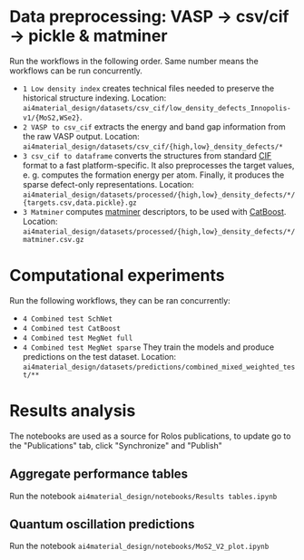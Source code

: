 # Data preprocessing: VASP -> csv/cif -> pickle & matminer
Run the workflows in the following order. Same number means the workflows can be run concurrently.
* `1 Low density index` creates technical files needed to preserve the historical structure indexing. Location: `ai4material_design/datasets/csv_cif/low_density_defects_Innopolis-v1/{MoS2,WSe2}`.
* `2 VASP to csv_cif` extracts the energy and band gap information from the raw VASP output. Location: `ai4material_design/datasets/csv_cif/{high,low}_density_defects/*`
* `3 csv_cif to dataframe` converts the structures from standard [CIF](https://www.iucr.org/resources/cif) format to a fast platform-specific. It also preprocesses the target values, e. g. computes the formation energy per atom. Finally, it produces the sparse defect-only representations. Location: `ai4material_design/datasets/processed/{high,low}_density_defects/*/{targets.csv,data.pickle}.gz`
* `3 Matminer` computes [matminer](https://github.com/hackingmaterials/matminer) descriptors, to be used with [CatBoost](https://catboost.ai/). Location: `ai4material_design/datasets/processed/{high,low}_density_defects/*/matminer.csv.gz`
# Computational experiments
Run the following workflows, they can be ran concurrently:
* `4 Combined test SchNet`
* `4 Combined test CatBoost`
* `4 Combined test MegNet full`
* `4 Combined test MegNet sparse`
They train the models and produce predictions on the test dataset. Location: `ai4material_design/datasets/predictions/combined_mixed_weighted_test/**`
# Results analysis
The notebooks are used as a source for Rolos publications, to update go to the "Publications" tab, click "Synchronize" and "Publish"
## Aggregate performance tables
Run the notebook `ai4material_design/notebooks/Results tables.ipynb`
## Quantum oscillation predictions
Run the notebook `ai4material_design/notebooks/MoS2_V2_plot.ipynb`